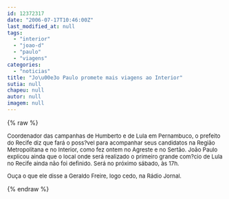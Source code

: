```yaml
---
id: 12372317
date: "2006-07-17T10:46:00Z"
last_modified_at: null
tags:
  - "interior"
  - "joao-d"
  - "paulo"
  - "viagens"
categories:
  - "noticias"
title: "Jo\u00e3o Paulo promete mais viagens ao Interior"
sutia: null
chapeu: null
autor: null
imagem: null
---
```

{% raw %}
<p><FONT size=2></p>
<p><P>Coordenador das campanhas de Humberto e de Lula em Pernambuco, o prefeito do Recife diz que fará o poss?vel para acompanhar seus candidatos na Região Metropolitana e no Interior, como fez ontem no Agreste e no Sertão. João Paulo explicou ainda que o local onde será realizado o primeiro grande com?cio de Lula no Recife ainda não foi definido. Será no próximo sábado, às 17h.</P></p>
<p><P>Ouça o que ele disse a Geraldo Freire, logo cedo, na Rádio Jornal.</P></FONT> </p>
{% endraw %}